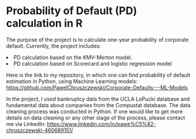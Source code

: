 # Probability of Default (PD) calculation in R
The purpose of the project is to calculate one-year probability of corporate default. 
Currently, the project includes:
<li> PD calculation based on the KMV-Merton model.
<li> PD calculation based on Scorecard and logistic regression model

Here is the link to my repository, in which one can find probability of default estimation in Python, using Machine Learning models: https://github.com/PawelChruszczewski/Corporate-Defaults---ML-Models

In the project, I used bankruptcy data from the UCLA LoPucki database and fundamental data about companies from the Compustat database.
The data cleaning process was conducted in Python. 
If one would like to get more details on data cleaning or any other stage of the process, 
please contact me via LinkedIn: https://www.linkedin.com/in/pawe%C5%82-chruszczewski-460689151/
